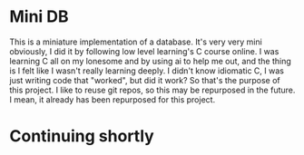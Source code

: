 # Mini DB 

This is a miniature implementation of a database. 
It's very very mini obviously, I did it by following low level learning's 
C course online.  I was learning C all on my lonesome and by using 
ai to help me out, and the thing is I felt like I wasn't really learning 
deeply.  I didn't know idiomatic C, I was just writing code that "worked", 
but did it work? So that's the purpose of this project.  I like to 
reuse git repos, so this may be repurposed in the future. I mean, 
it already has been repurposed for this project. 

# Continuing shortly
